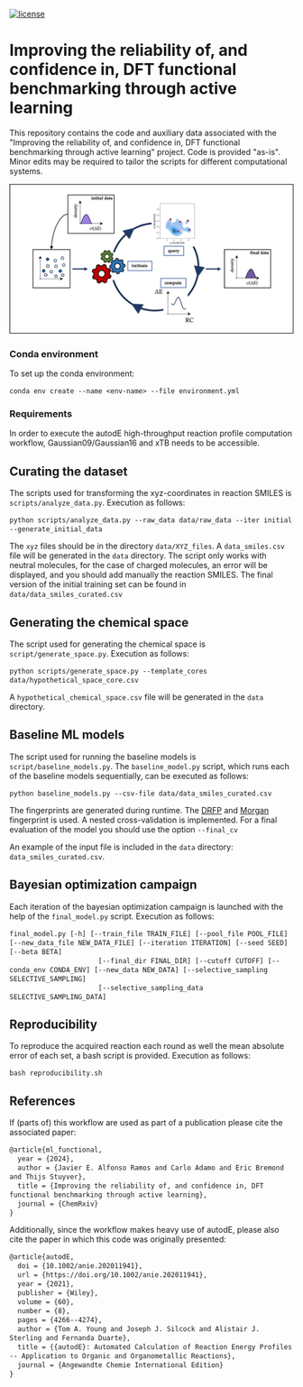 [![license](https://img.shields.io/github/license/DAVFoundation/captain-n3m0.svg?style=flat-square)](https://github.com/chimie-paristech-CTM/ML_DFT_benchmarking/master/LICENSE)

# Improving the reliability of, and confidence in, DFT functional benchmarking through active learning
This repository contains the code and auxiliary data associated with the "Improving the reliability of, and confidence 
in, DFT functional benchmarking through active learning" project. Code is provided "as-is". Minor edits may be required 
to tailor the scripts for different computational systems.

![](docs/toc.png)

### Conda environment
To set up the conda environment:
```
conda env create --name <env-name> --file environment.yml
```

### Requirements
In order to execute the autodE high-throughput reaction profile computation workflow, Gaussian09/Gaussian16 and xTB 
needs to be accessible.

## Curating the dataset
The scripts used for transforming the xyz-coordinates in reaction SMILES is `scripts/analyze_data.py`. Execution as 
follows:

```
python scripts/analyze_data.py --raw_data data/raw_data --iter initial --generate_initial_data
```

The `xyz` files should be in the directory `data/XYZ_files`. A `data_smiles.csv` file will be generated in the `data`
directory. The script only works with neutral molecules, for the case of charged molecules, an error will be displayed, 
and you should add manually the reaction SMILES. The final version of the initial training set can be found in
`data/data_smiles_curated.csv`

## Generating the chemical space
The script used for generating the chemical space is `script/generate_space.py`. Execution as follows:

```
python scripts/generate_space.py --template_cores data/hypothetical_space_core.csv
```

A `hypothetical_chemical_space.csv` file will be generated in the `data` directory. 

## Baseline ML models
The script used for running the baseline models is `script/baseline_models.py`. The `baseline_model.py` script, 
which runs each of the baseline models sequentially, can be executed as follows:

````
python baseline_models.py --csv-file data/data_smiles_curated.csv 
````

The fingerprints are generated during runtime. The [DRFP](https://doi.org/10.1039/D1DD00006C) and 
[Morgan](https://doi.org/10.1021/ci100050t) fingerprint is used. A nested cross-validation is implemented. For a final
evaluation of the model you should use the option `--final_cv`

An example of the input file is included in the `data` directory: `data_smiles_curated.csv`. 

## Bayesian optimization campaign

Each iteration of the bayesian optimization campaign is launched with the help of the `final_model.py` script. Execution as follows: 

````
final_model.py [-h] [--train_file TRAIN_FILE] [--pool_file POOL_FILE] [--new_data_file NEW_DATA_FILE] [--iteration ITERATION] [--seed SEED] [--beta BETA]
                      [--final_dir FINAL_DIR] [--cutoff CUTOFF] [--conda_env CONDA_ENV] [--new_data NEW_DATA] [--selective_sampling SELECTIVE_SAMPLING]
                      [--selective_sampling_data SELECTIVE_SAMPLING_DATA]
````


## Reproducibility

To reproduce the acquired reaction each round as well the mean absolute error of each set, a bash script is provided. 
Execution as follows:

````
bash reproducibility.sh
````

## References

If (parts of) this workflow are used as part of a publication please cite the associated paper:
```
@article{ml_functional,
  year = {2024},
  author = {Javier E. Alfonso Ramos and Carlo Adamo and Eric Bremond and Thijs Stuyver},
  title = {Improving the reliability of, and confidence in, DFT functional benchmarking through active learning},
  journal = {ChemRxiv}
}
```

Additionally, since the workflow makes heavy use of autodE, please also cite the paper in which this code was originally
presented:
```
@article{autodE,
  doi = {10.1002/anie.202011941},
  url = {https://doi.org/10.1002/anie.202011941},
  year = {2021},
  publisher = {Wiley},
  volume = {60},
  number = {8},
  pages = {4266--4274},
  author = {Tom A. Young and Joseph J. Silcock and Alistair J. Sterling and Fernanda Duarte},
  title = {{autodE}: Automated Calculation of Reaction Energy Profiles -- Application to Organic and Organometallic Reactions},
  journal = {Angewandte Chemie International Edition}
}
```
